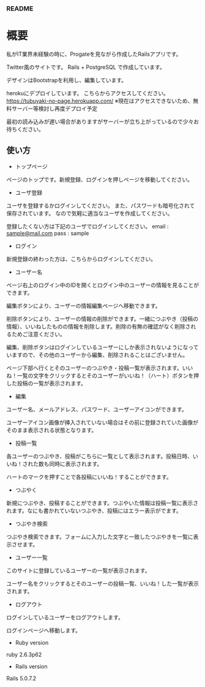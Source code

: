 ### README

# 概要
私がIT業界未経験の時に、Progateを見ながら作成したRailsアプリです。

Twitter風のサイトです。 Rails + PostgreSQL で作成しています。

デザインはBootstrapを利用し、編集しています。

herokuにデプロイしています。 こちらからアクセスしてください。 https://tubuyaki-no-page.herokuapp.com/ ※現在はアクセスできないため、無料サーバー等検討し再度デプロイ予定

最初の読み込みが遅い場合がありますがサーバーが立ち上がっているので少々お待ちください。

## 使い方

* トップページ

ページのトップです。新規登録、ログインを押しページを移動してください。

* ユーザ登録

ユーザを登録するかログインしてください。  また、パスワードも暗号化されて保存されています。 なので気軽に適当なユーザを作成してください。

登録したくない方は下記のユーザでログインしてください。 email : sample@mail.com pass : sample

* ログイン

新規登録の終わった方は、こちらからログインしてください。


* ユーザー名

ページ右上のログイン中のIDを開くとログイン中のユーザーの情報を見ることができます。

編集ボタンにより、ユーザーの情報編集ページへ移動できます。

削除ボタンにより、ユーザーの情報の削除ができます。一緒につぶやき（投稿の情報）、いいねしたものの情報を削除します。削除の有無の確認がなく削除されるためご注意ください。

編集、削除ボタンはログインしているユーザーにしか表示されないようになっていますので、その他のユーザーから編集、削除されることはございません。

ページ下部へ行くとそのユーザーのつぶやき・投稿一覧が表示されます。いいね！一覧の文字をクリックするとそのユーザーがいいね！（ハート）ボタンを押した投稿の一覧が表示されます。

* 編集

ユーザー名、メールアドレス、パスワード、ユーザーアイコンができます。

ユーザーアイコン画像が挿入されていない場合はその前に登録されていた画像がそのまま表示される状態となります。

* 投稿一覧

各ユーザーのつぶやき、投稿がこちらに一覧として表示されます。投稿日時、いいね！された数も同時に表示されます。

ハートのマークを押すことで各投稿にいいね！することができます。

* つぶやく

新規につぶやき、投稿することができます。つぶやいた情報は投稿一覧に表示されます。なにも書かれていないつぶやき、投稿にはエラー表示がでます。

* つぶやき検索

つぶやき検索できます。フォームに入力した文字と一致したつぶやきを一覧に表示させます。

* ユーザー一覧

このサイトに登録しているユーザーの一覧が表示されます。

ユーザー名をクリックするとそのユーザーの投稿一覧、いいね！した一覧が表示されます。

* ログアウト

ログインしているユーザーをログアウトします。

ログインページへ移動します。



* Ruby version

ruby 2.6.3p62
* Rails version

Rails 5.0.7.2
